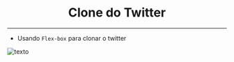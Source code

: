 <h1 align="center"> Clone do Twitter </h1>

---

 - Usando `Flex-box` para clonar o twitter

![ texto](imagem)